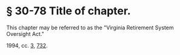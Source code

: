 # § 30-78 Title of chapter.

<p>This chapter may be referred to as the "Virginia Retirement System Oversight Act."</p><p>1994, cc. <a href='http://lis.virginia.gov/cgi-bin/legp604.exe?941+ful+CHAP0003'>3</a>, <a href='http://lis.virginia.gov/cgi-bin/legp604.exe?941+ful+CHAP0732'>732</a>.</p>